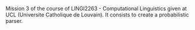 Mission 3 of the course of LINGI2263 - Computational Linguistics given at UCL (Universite Catholique de Louvain). 
It consists to create a probabilistic parser.
 

